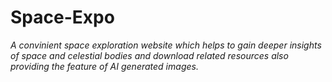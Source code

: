 # Space-Expo

_A convinient space exploration website which helps to gain deeper insights of space and celestial bodies and download related resources also providing the feature of AI generated images._
